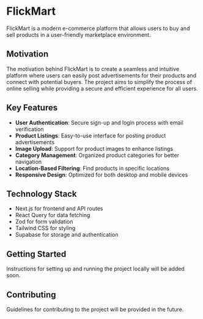 # FlickMart

FlickMart is a modern e-commerce platform that allows users to buy and sell products in a user-friendly marketplace environment.

## Motivation

The motivation behind FlickMart is to create a seamless and intuitive platform where users can easily post advertisements for their products and connect with potential buyers. The project aims to simplify the process of online selling while providing a secure and efficient experience for all users.

## Key Features

- **User Authentication**: Secure sign-up and login process with email verification
- **Product Listings**: Easy-to-use interface for posting product advertisements
- **Image Upload**: Support for product images to enhance listings
- **Category Management**: Organized product categories for better navigation
- **Location-Based Filtering**: Find products in specific locations
- **Responsive Design**: Optimized for both desktop and mobile devices

## Technology Stack

- Next.js for frontend and API routes
- React Query for data fetching
- Zod for form validation
- Tailwind CSS for styling
- Supabase for storage and authentication

## Getting Started

Instructions for setting up and running the project locally will be added soon.

## Contributing

Guidelines for contributing to the project will be provided in the future.

